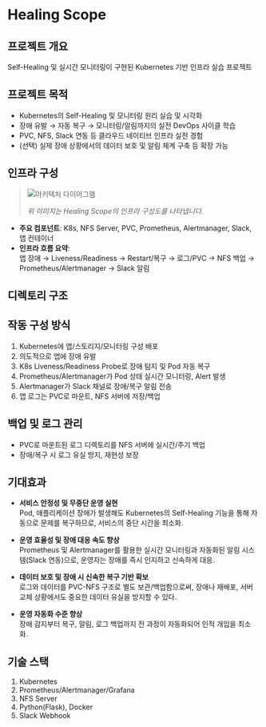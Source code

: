 # Healing Scope

## 프로젝트 개요
Self-Healing 및 실시간 모니터링이 구현된 Kubernetes 기반 인프라 실습 프로젝트

## 프로젝트 목적
- Kubernetes의 Self-Healing 및 모니터링 원리 실습 및 시각화
- 장애 유발 → 자동 복구 → 모니터링/알림까지의 실전 DevOps 사이클 학습
- PVC, NFS, Slack 연동 등 클라우드 네이티브 인프라 실전 경험
- (선택) 실제 장애 상황에서의 데이터 보호 및 알림 체계 구축 등 확장 가능

## 인프라 구성

> ![아키텍처 다이어그램](./images/architecture.png)
>
> *위 이미지는 Healing Scope의 인프라 구성도를 나타냅니다.*

- **주요 컴포넌트**: K8s, NFS Server, PVC, Prometheus, Alertmanager, Slack, 앱 컨테이너
- **인프라 흐름 요약**:  
  앱 장애 → Liveness/Readiness → Restart/복구 → 로그/PVC → NFS 백업 → Prometheus/Alertmanager → Slack 알림

## 디렉토리 구조

## 작동 구성 방식

1. Kubernetes에 앱/스토리지/모니터링 구성 배포
2. 의도적으로 앱에 장애 유발
3. K8s Liveness/Readiness Probe로 장애 탐지 및 Pod 자동 복구
4. Prometheus/Alertmanager가 Pod 상태 실시간 모니터링, Alert 발생
5. Alertmanager가 Slack 채널로 장애/복구 알림 전송
6. 앱 로그는 PVC로 마운트, NFS 서버에 저장/백업

## 백업 및 로그 관리

- PVC로 마운트된 로그 디렉토리를 NFS 서버에 실시간/주기 백업
- 장애/복구 시 로그 유실 방지, 재현성 보장

## 기대효과

- **서비스 안정성 및 무중단 운영 실현**  
  Pod, 애플리케이션 장애가 발생해도 Kubernetes의 Self-Healing 기능을 통해 자동으로 문제를 복구하므로, 서비스의 중단 시간을 최소화.

- **운영 효율성 및 장애 대응 속도 향상**  
  Prometheus 및 Alertmanager를 활용한 실시간 모니터링과 자동화된 알림 시스템(Slack 연동)으로, 운영자는 장애를 즉시 인지하고 신속하게 대응.

- **데이터 보호 및 장애 시 신속한 복구 기반 확보**  
  로그와 데이터를 PVC-NFS 구조로 별도 보관/백업함으로써, 장애나 재배포, 서버 교체 상황에서도 중요한 데이터 유실을 방지할 수 있다.

- **운영 자동화 수준 향상**  
  장애 감지부터 복구, 알림, 로그 백업까지 전 과정이 자동화되어 인적 개입을 최소화.

## 기술 스택
1. Kubernetes
2. Prometheus/Alertmanager/Grafana
3. NFS Server
4. Python(Flask), Docker
5. Slack Webhook
